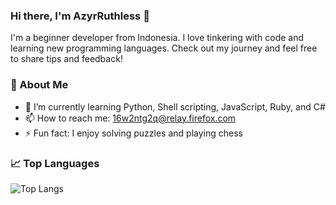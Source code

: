 ### Hi there, I'm AzyrRuthless 👋

I'm a beginner developer from Indonesia. I love tinkering with code and learning new programming languages. Check out my journey and feel free to share tips and feedback!

### 🚀 About Me
- 🌱 I’m currently learning Python, Shell scripting, JavaScript, Ruby, and C#
- 📫 How to reach me: 16w2ntg2q@relay.firefox.com
- ⚡ Fun fact: I enjoy solving puzzles and playing chess

### 📈 Top Languages
![Top Langs](https://github-readme-stats.vercel.app/api/top-langs/?username=AzyrRuthless&layout=compact)
